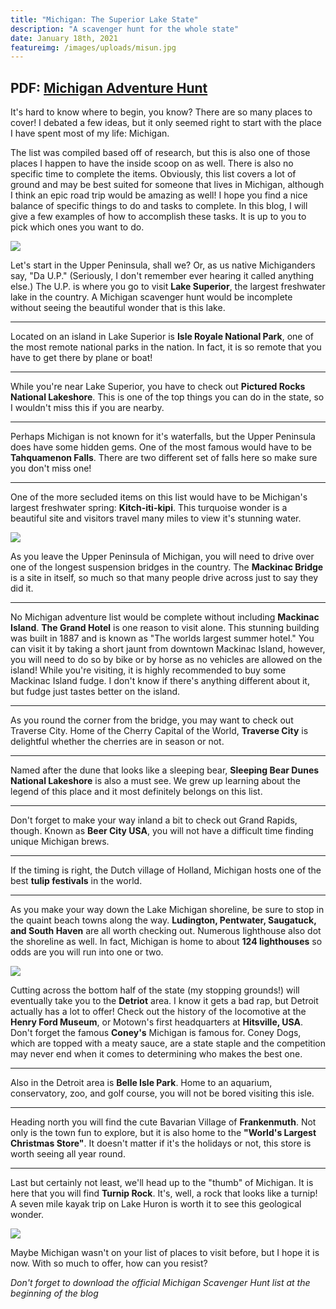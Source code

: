```yaml
---
title: "Michigan: The Superior Lake State"
description: "A scavenger hunt for the whole state"
date: January 18th, 2021
featureimg: /images/uploads/misun.jpg
---
```

<h2>PDF: <a href="/images/uploads/mihunt.pdf" target="_blank">Michigan Adventure Hunt</a></h2>

It's hard to know where to begin, you know? There are so many places to cover! I debated a few ideas, but it only seemed right to start with the place I have spent most of my life: Michigan. 

The list was compiled based off of research, but this is also one of those places I happen to have the inside scoop on as well. There is also no specific time to complete the items. Obviously, this list covers a lot of ground and may be best suited for someone that lives in Michigan, although I think an epic road trip would be amazing as well! I hope you find a nice balance of specific things to do and tasks to complete. In this blog, I will give a few examples of how to accomplish these tasks. It is up to you to pick which ones you want to do.

<img src="/images/uploads/mimap.jpg" />

Let's start in the Upper Peninsula, shall we? Or, as us native Michiganders say, "Da U.P." (Seriously, I don't remember ever hearing it called anything else.) The U.P. is where you go to visit **Lake Superior**, the largest freshwater lake in the country. A Michigan scavenger hunt would be incomplete without seeing the beautiful wonder that is this lake. 
*****
Located on an island in Lake Superior is **Isle Royale National Park**, one of the most remote national parks in the nation. In fact, it is so remote that you have to get there by plane or boat!
*****
While you're near Lake Superior, you have to check out **Pictured Rocks National Lakeshore**. This is one of the top things you can do in the state, so I wouldn't miss this if you are nearby.
*****
Perhaps Michigan is not known for it's waterfalls, but the Upper Peninsula does have some hidden gems. One of the most famous would have to be **Tahquamenon Falls**. There are two different set of falls here so make sure you don't miss one! 
*****
One of the more secluded items on this list would have to be Michigan's largest freshwater spring: **Kitch-iti-kipi**. This turquoise wonder is a beautiful site and visitors travel many miles to view it's stunning water. 

<img src="/images/uploads/kitch.jpg" />

As you leave the Upper Peninsula of Michigan, you will need to drive over one of the longest suspension bridges in the country. The **Mackinac Bridge** is a site in itself, so much so that many people drive across just to say they did it.
*****
No Michigan adventure list would be complete without including **Mackinac Island**. **The Grand Hotel** is one reason to visit alone. This stunning building was built in 1887 and is known as "The worlds largest summer hotel." You can visit it by taking a short jaunt from downtown Mackinac Island, however, you will need to do so by bike or by horse as no vehicles are allowed on the island! While you're visiting, it is highly recommended to buy some Mackinac Island fudge. I don't know if there's anything different about it, but fudge just tastes better on the island. 
*****
As you round the corner from the bridge, you may want to check out Traverse City. Home of the Cherry Capital of the World, **Traverse City** is delightful whether the cherries are in season or not. 
*****
Named after the dune that looks like a sleeping bear, **Sleeping Bear Dunes National Lakeshore** is also a must see. We grew up learning about the legend of this place and it most definitely belongs on this list.  
*****
Don't forget to make your way inland a bit to check out Grand Rapids, though. Known as **Beer City USA**, you will not have a difficult time finding unique Michigan brews.
*****
If the timing is right, the Dutch village of Holland, Michigan hosts one of the best **tulip festivals** in the world. 
*****
As you make your way down the Lake Michigan shoreline, be sure to stop in the quaint beach towns along the way. **Ludington, Pentwater, Saugatuck, and South Haven** are all worth checking out. Numerous lighthouse also dot the shoreline as well. In fact, Michigan is home to about **124 lighthouses** so odds are you will run into one or two.

<img src="/images/uploads/milight.jpg" />

Cutting across the bottom half of the state (my stopping grounds!) will eventually take you to the **Detriot** area. I know it gets a bad rap, but Detroit actually has a lot to offer! Check out the history of the locomotive at the **Henry Ford Museum**, or Motown's first headquarters at **Hitsville, USA**. Don't forget the famous **Coney's** Michigan is famous for. Coney Dogs, which are topped with a meaty sauce, are a state staple and the competition may never end when it comes to determining who makes the best one. 
*****
Also in the Detroit area is **Belle Isle Park**. Home to an aquarium, conservatory, zoo, and golf course, you will not be bored visiting this isle. 
*****
Heading north you will find the cute Bavarian Village of **Frankenmuth**. Not only is the town fun to explore, but it is also home to the **"World's Largest Christmas Store"**. It doesn't matter if it's the holidays or not, this store is worth seeing all year round.
*****
Last but certainly not least, we'll head up to the "thumb" of Michigan. It is here that you will find **Turnip Rock**. It's, well, a rock that looks like a turnip! A seven mile kayak trip on Lake Huron is worth it to see this geological wonder. 

<img src="/images/uploads/miturnip.jpg" />

Maybe Michigan wasn't on your list of places to visit before, but I hope it is now. With so much to offer, how can you resist? 

*Don't forget to download the official Michigan Scavenger Hunt list at the beginning of the blog*